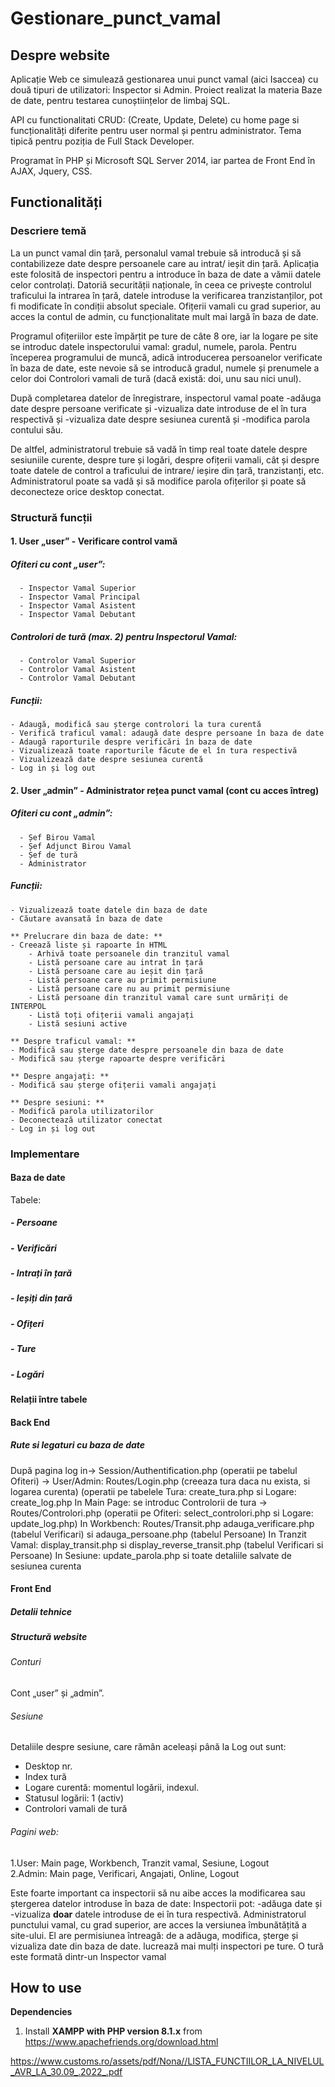 # Gestionare_punct_vamal
##
## Despre website
  Aplicație Web ce simulează gestionarea unui punct vamal (aici Isaccea) cu două tipuri de utilizatori: Inspector si Admin. Proiect realizat la materia Baze de date, pentru testarea cunoștiințelor de limbaj SQL.  
  
  API cu functionalitati CRUD: (Create, Update, Delete) cu home page si funcționalități diferite pentru user normal și pentru administrator. Tema tipică pentru poziția de Full Stack Developer.    
  
  Programat în PHP și Microsoft SQL Server 2014, iar partea de Front End în AJAX, Jquery, CSS.  
  
## Functionalități
### Descriere temă
  La un punct vamal din țară, personalul vamal trebuie să introducă și să contabilizeze date despre persoanele care au intrat/ ieșit din țară. Aplicația este folosită de inspectori pentru a introduce în baza de date a vămii datele celor controlați. Datoriă securității naționale, în ceea ce privește controlul traficului la intrarea în țară, datele introduse la verificarea tranzistanților, pot fi modificate în condiții absolut speciale. Ofițerii vamali cu grad superior, au acces la contul de admin, cu funcționalitate mult mai largă în baza de date.  
  
  Programul ofițeriilor este împărțit pe ture de câte 8 ore, iar la logare pe site se introduc datele inspectorului vamal: gradul, numele, parola. Pentru începerea programului de muncă, adică introducerea persoanelor verificate în baza de date, este nevoie să se introducă gradul, numele și prenumele a celor doi Controlori vamali de tură (dacă există: doi, unu sau nici unul).  
  
  După completarea datelor de înregistrare, inspectorul vamal poate -adăuga date despre persoane verificate și -vizualiza date introduse de el în tura respectivă și -vizualiza date despre sesiunea curentă și -modifica parola contului său.   
  
  De altfel, administratorul trebuie să vadă în timp real toate datele despre sesiuniile curente, despre ture și logări, despre ofițerii vamali, cât și despre toate datele de control a traficului de intrare/ ieșire din țară, tranzistanți, etc. Administratorul poate sa vadă și să modifice parola ofițerilor și poate să deconecteze orice desktop conectat.

### Structură funcții
#### 1. User „user” - Verificare control vamă
##### Ofiteri cu cont „user”:
      - Inspector Vamal Superior
      - Inspector Vamal Principal
      - Inspector Vamal Asistent
      - Inspector Vamal Debutant
##### Controlori de tură (max. 2) pentru Inspectorul Vamal:
      - Controlor Vamal Superior
      - Controlor Vamal Asistent
      - Controlor Vamal Debutant
##### Funcții:
    - Adaugă, modifică sau șterge controlori la tura curentă
    - Verifică traficul vamal: adaugă date despre persoane în baza de date
    - Adaugă raporturile despre verificări în baza de date
    - Vizualizează toate raporturile făcute de el în tura respectivă
    - Vizualizează date despre sesiunea curentă
    - Log in și log out
      
  
####  2. User „admin” - Administrator rețea punct vamal (cont cu acces întreg)
##### Ofiteri cu cont „admin”:
      - Șef Birou Vamal
      - Șef Adjunct Birou Vamal
      - Șef de tură
      - Administrator
##### Funcții:
    - Vizualizează toate datele din baza de date
    - Căutare avansată în baza de date
    
    ** Prelucrare din baza de date: **
    - Creează liste și rapoarte în HTML
        - Arhivă toate persoanele din tranzitul vamal
        - Listă persoane care au intrat în țară
        - Listă persoane care au ieșit din țară
        - Listă persoane care au primit permisiune 
        - Listă persoane care nu au primit permisiune
        - Listă persoane din tranzitul vamal care sunt urmăriți de INTERPOL
        - Listă toți ofițerii vamali angajați
        - Listă sesiuni active
        
    ** Despre traficul vamal: **
    - Modifică sau șterge date despre persoanele din baza de date
    - Modifică sau șterge rapoarte despre verificări
    
    ** Despre angajați: **
    - Modifică sau șterge ofițerii vamali angajați
    
    ** Despre sesiuni: **
    - Modifică parola utilizatorilor
    - Deconectează utilizator conectat
    - Log in și log out

### Implementare
#### Baza de date
Tabele:
##### - Persoane
##### - Verificări
##### - Intrați în țară
##### - Ieșiți din țară
##### - Ofițeri
##### - Ture
##### - Logări

#### Relații între tabele

#### Back End
##### Rute si legaturi cu baza de date
După pagina log in-> Session/Authentification.php (operatii pe tabelul Ofiteri) -> User/Admin: Routes/Login.php (creeaza tura daca nu exista, si logarea curenta) (operatii pe tabelele Tura: create_tura.php si Logare: create_log.php
In Main Page: se introduc Controlorii de tura -> Routes/Controlori.php (operatii pe Ofiteri: select_controlori.php si Logare: update_log.php)
In Workbench: Routes/Transit.php  adauga_verificare.php (tabelul Verificari) si adauga_persoane.php (tabelul Persoane)
In Tranzit Vamal: display_transit.php si display_reverse_transit.php (tabelul Verificari si Persoane)
In Sesiune: update_parola.php si toate detaliile salvate de sesiunea curenta
#### Front End
##### Detalii tehnice


##### Structură website
###### Conturi
  Cont „user” și „admin”. 

###### Sesiune
  Detaliile despre sesiune, care rămân aceleași până la Log out sunt:
  - Desktop nr.
  - Index tură
  - Logare curentă: momentul logării, indexul.
  - Statusul logării: 1 (activ)
  - Controlori vamali de tură
###### Pagini web:
1.User: Main page, Workbench, Tranzit vamal, Sesiune, Logout  
2.Admin: Main page, Verificari, Angajati, Online, Logout
  
  
  Este foarte important ca inspectorii să nu aibe acces la modificarea sau ștergerea datelor introduse în baza de date: Inspectorii pot: -adăuga date și -vizualiza **doar** datele introduse de ei în tura respectivă. Administratorul punctului vamal, cu grad superior, are acces la versiunea îmbunătățită a site-ului. El are permisiunea întreagă: de a adăuga, modifica, șterge și vizualiza date din baza de date.  lucrează mai mulți inspectori pe ture. O tură este formată dintr-un Inspector vamal 
### 

## How to use
**Dependencies**  
1. Install **XAMPP with PHP version 8.1.x** from https://www.apachefriends.org/download.html 

https://www.customs.ro/assets/pdf/Nona//LISTA_FUNCTIILOR_LA_NIVELUL_AVR_LA_30.09_.2022_.pdf
